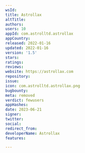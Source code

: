 ```yaml
---
wsId: 
title: Astrollax
altTitle: 
authors: 
users: 10
appId: com.astrolltd.astrollax
appCountry: 
released: 2022-01-16
updated: 2022-01-16
version: '1.5'
stars: 
ratings: 
reviews: 
website: https://astrollax.com
repository: 
issue: 
icon: com.astrolltd.astrollax.png
bugbounty: 
meta: removed
verdict: fewusers
appHashes: 
date: 2023-06-21
signer: 
twitter: 
social: 
redirect_from: 
developerName: Astrollax
features: 

---
```


